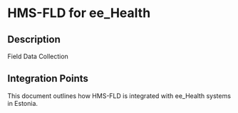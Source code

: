 # HMS-FLD for ee_Health

## Description

Field Data Collection

## Integration Points

This document outlines how HMS-FLD is integrated with ee_Health systems in Estonia.
